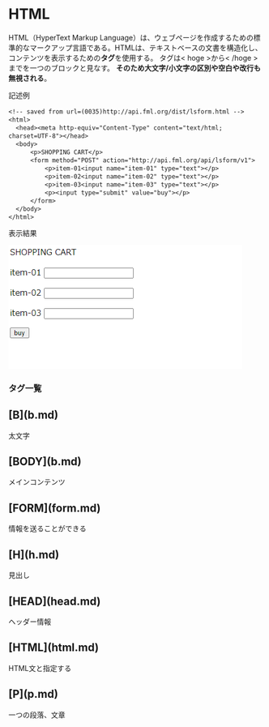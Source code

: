 [](ファイル名はコマンド名.md)
# HTML
HTML（HyperText Markup Language）は、ウェブページを作成するための標準的なマークアップ言語である。HTMLは、テキストベースの文書を構造化し、コンテンツを表示するための<b>タグ</b>を使用する。
タグは< hoge >から< /hoge >までを一つのブロックと見なす。
<b>そのため大文字/小文字の区別や空白や改行も無視される</b>。

記述例 [](変更しない)
  
  ```
<!-- saved from url=(0035)http://api.fml.org/dist/lsform.html -->
<html>
    <head><meta http-equiv="Content-Type" content="text/html; charset=UTF-8"></head>
    <body>
        <p>SHOPPING CART</p>
        <form method="POST" action="http://api.fml.org/api/lsform/v1">
            <p>item-01<input name="item-01" type="text"></p>
            <p>item-02<input name="item-02" type="text"></p>
            <p>item-03<input name="item-03" type="text"></p>
            <p><input type="submit" value="buy"></p>
        </form>
    </body>
</html>
  ```

表示結果　[](変更しない)

![](../goto/html_top.png)

### タグ一覧

<h2>[B](b.md)</h2>太文字
<h2>[BODY](b.md)</h2>メインコンテンツ
<h2>[FORM](form.md)</h2>情報を送ることができる
<h2>[H](h.md)</h2>見出し
<h2>[HEAD](head.md)</h2>ヘッダー情報
<h2>[HTML](html.md)</h2>HTML文と指定する
<h2>[P](p.md)</h2>一つの段落、文章
